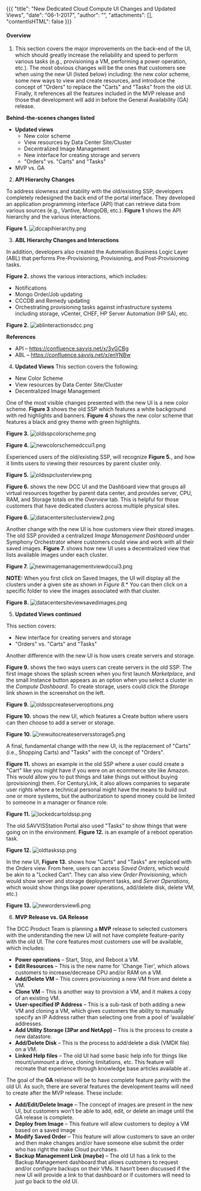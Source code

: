 {{{ "title": "New Dedicated Cloud Compute UI Changes and Updated Views",
"date": "06-1-2017",
"author": "",
"attachments": [],
"contentIsHTML": false
}}}

#### Overview

1. This section covers the major improvements on the back-end of the UI, which should greatly increase the reliability and speed to perform various tasks (e.g., provisioning a VM, performing a power operation, etc.). The most obvious changes will be the ones that customers see when using the new UI (listed below) including: the new color scheme, some new ways to view and create resources, and introduce the concept of "Orders" to replace the "Carts" and "Tasks" from the old UI. Finally, it references all the features included in the MVP release and those that development will add in before the General Availability (GA) release.

**Behind-the-scenes changes listed**
* **Updated views**
	* New color scheme
	* View resources by Data Center Site/Cluster
	* Decentralized Image Management
	* New interface for creating storage and servers
	* "Orders" vs. "Carts" and "Tasks"
* MVP vs. GA

2. **API Hierarchy Changes**

To address slowness and stability with the old/existing SSP, developers completely redesigned the back end of the portal interface.  They developed an application programming interface (API) that can retrieve data from various sources (e.g., Vantive, MongoDB, etc.). **Figure 1** shows the API hierarchy and the various interactions.

**Figure 1.**
![dccapihierarchy.png](../../dccapihierarchy.png)

3. **ABL Hierarchy Changes and Interactions**

In addition, developers also created the Automation Business Logic Layer (ABL) that performs Pre-Provisioning, Provisioning, and Post-Provisioning tasks.

**Figure 2.** shows the various interactions, which includes:
* Notifications
* Mongo Order/Job updating
* CCCDB and Remedy updating
* Orchestrating provisioning tasks against infrastructure systems including storage, vCenter, CHEF, HP Server Automation (HP SA), etc.

**Figure 2.**
![ablinteractionsdcc.png](../../ablinteractions.png)

**References**
* API – https://confluence.savvis.net/x/3vGCBg
* ABL – https://confluence.savvis.net/x/enYNBw

4. **Updated Views**
This section covers the following:
* New Color Scheme
* View resources by Data Center Site/Cluster
* Decentralized Image Management

One of the most visible changes presented with the new UI is a new color scheme. **Figure 3** shows the old SSP which features a white background with red highlights and banners. **Figure 4** shows the new color scheme that features a black and grey theme with green highlights.

**Figure 3.**
![oldsspcolorscheme.png](../../oldsspcolorscheme.png)

**Figure 4.**
![newcolorschemedccui1.png](../../newcolorschemedccui1.png)

Experienced users of the old/existing SSP, will recognize **Figure 5.**, and how it limits users to viewing their resources by parent cluster only.

**Figure 5.**
![oldsspclusterview.png](../../oldsspclusterview.png)

**Figure 6.** shows the new DCC UI and the Dashboard view that groups all virtual resources together by parent data center, and provides server, CPU, RAM, and Storage totals on the *Overview* tab. This is helpful for those customers that have dedicated clusters across multiple physical sites.

**Figure 6.**
![datacentersiteclusterview2.png](../../datacentersiteclusterview2.png)

 Another change with the new UI is how customers view their stored images.  The old SSP provided a centralized *Image Management Dashboard* under Symphony Orchestrator where customers could view and work with all their saved images. **Figure 7.** shows how new UI uses a decentralized view that lists available images under each cluster.

**Figure 7.**
![newimagemanagementviewdccui3.png](../../newimagemanagementviewdccui3.png)

**NOTE:** When you first click on Saved Images, the UI will display all the clusters under a given site as shown in *Figure 8.** You can then click on a specific folder to view the images associated with that cluster.

**Figure 8.**
![datacentersiteviewsavedimages.png](../../datacentersiteviewsavedimages.png)

5. **Updated Views continued**

This section covers:
* New interface for creating servers and storage
* "Orders" vs. "Carts" and "Tasks"

Another difference with the new UI is how users create servers and storage.  

**Figure 9.** shows the two ways users can create servers in the old SSP. The first image shows the splash screen when you first launch *Marketplace*, and the small Instance button appears as an option when you select a cluster in the *Compute Dashboard*. To create storage, users could click the *Storage* link shown in the screenshot on the left.

**Figure 9.**
![oldsspcreateserveroptions.png](../../oldsspcreateserveroptions.png)

**Figure 10.** shows the new UI, which features a Create button where users can then choose to add a server or storage.

**Figure 10.**
![newuitocreateserversstorage5.png](../../newuitocreateserversstorage5.png)

A final, fundamental change with the new UI, is the replacement of "Carts" (i.e., Shopping Carts) and "Tasks" with the concept of "Orders".

**Figure 11.** shows an example in the old SSP where a user could create a "Cart" like you might have if you were on an ecommerce site like Amazon.  This would allow you to put things and take things out without buying (provisioning) them. For CenturyLink, it also allows companies to separate user rights where a technical personal might have the means to build out one or more systems, but the authorization to spend money could be limited to someone in a manager or finance role.

**Figure 11.**
![lockedcartoldssp.png](../../lockedcartoldssp.png)

The old SAVVISStation Portal also used "Tasks" to show things that were going on in the environment. **Figure 12.** is an example of a reboot operation task.

**Figure 12.**
![oldtaskssp.png](../../oldtaskssp.png)

In the new UI, **Figure 13.** shows how "Carts" and "Tasks" are replaced with the *Orders* view. From here, users can access *Saved Orders*, which would be akin to a "Locked Cart". They can also view *Order Provisioning*, which would show server and storage deployment tasks, and *Server Operations*, which would show things like power operations, add/delete disk, delete VM, etc.)

**Figure 13.**
![newordersview6.png](../../newordersview6.png)

6. **MVP Release vs. GA Release**

The DCC Product Team is planning a **MVP** release to selected customers with the understanding the new UI will not have complete feature-parity with the old UI. The core features most customers use will be available, which includes:

* **Power operations** – Start, Stop, and Reboot a VM.
* **Edit Resources** – This is the new name for 'Change Tier', which allows customers to increase/decrease CPU and/or RAM on a VM.
* **Add/Delete VM** – This covers provisioning a new VM from and delete a VM.
* **Clone VM** – This is another way to provision a VM, and it makes a copy of an existing VM.
* **User-specified IP Address** – This is a sub-task of both adding a new VM and cloning a VM, which gives customers the ability to manually specify an IP Address rather than selecting one from a pool of ‘available’ addresses.
* **Add Utility Storage (3Par and NetApp)** – This is the process to create a new datastore.
* **Add/Delete Disk** – This is the process to add/delete a disk (VMDK file) on a VM.
* **Linked Help files** – The old UI had some basic help info for things like mount/unmount a drive, cloning limitations, etc.  This feature will recreate that experience through knowledge base articles available at [](/knowledge-base/).

The goal of the **GA** release will be to have complete feature parity with the old UI.  As such, there are several features the development teams will need to create after the MVP release. These include:

* **Add/Edit/Delete Image** – The concept of images are present in the new UI, but customers won’t be able to add, edit, or delete an image until the GA release is complete.
* **Deploy from Image** – This feature will allow customers to deploy a VM based on a saved image
* **Modify Saved Order** – This feature will allow customers to save an order and then make changes and/or have someone else submit the order who has right the make Cloud purchases.
* **Backup Management Link (maybe)** – The old UI has a link to the Backup Management dashboard that allows customers to request and/or configure backups on their VMs. It hasn’t been discussed if the new UI will provide a link to that dashboard or if customers will need to just go back to the old UI.
